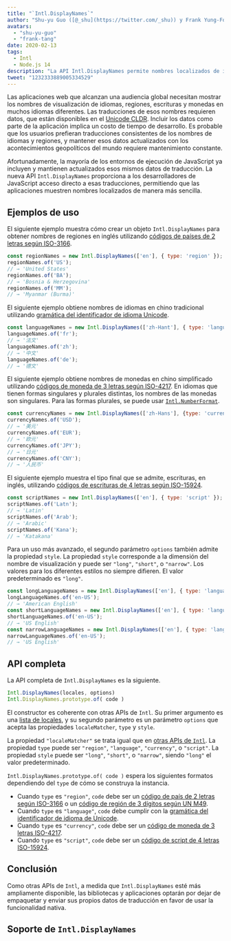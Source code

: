 ```yaml
---
title: "`Intl.DisplayNames`"
author: "Shu-yu Guo ([@_shu](https://twitter.com/_shu)) y Frank Yung-Fong Tang"
avatars:
  - "shu-yu-guo"
  - "frank-tang"
date: 2020-02-13
tags:
  - Intl
  - Node.js 14
description: "La API Intl.DisplayNames permite nombres localizados de idiomas, regiones, escrituras y monedas."
tweet: "1232333889005334529"
---
```

Las aplicaciones web que alcanzan una audiencia global necesitan mostrar los nombres de visualización de idiomas, regiones, escrituras y monedas en muchos idiomas diferentes. Las traducciones de esos nombres requieren datos, que están disponibles en el [Unicode CLDR](http://cldr.unicode.org/translation/). Incluir los datos como parte de la aplicación implica un costo de tiempo de desarrollo. Es probable que los usuarios prefieran traducciones consistentes de los nombres de idiomas y regiones, y mantener esos datos actualizados con los acontecimientos geopolíticos del mundo requiere mantenimiento constante.

<!--truncate-->
Afortunadamente, la mayoría de los entornos de ejecución de JavaScript ya incluyen y mantienen actualizados esos mismos datos de traducción. La nueva API `Intl.DisplayNames` proporciona a los desarrolladores de JavaScript acceso directo a esas traducciones, permitiendo que las aplicaciones muestren nombres localizados de manera más sencilla.

## Ejemplos de uso

El siguiente ejemplo muestra cómo crear un objeto `Intl.DisplayNames` para obtener nombres de regiones en inglés utilizando [códigos de países de 2 letras según ISO-3166](https://www.iso.org/iso-3166-country-codes.html).

```js
const regionNames = new Intl.DisplayNames(['en'], { type: 'region' });
regionNames.of('US');
// → 'United States'
regionNames.of('BA');
// → 'Bosnia & Herzegovina'
regionNames.of('MM');
// → 'Myanmar (Burma)'
```

El siguiente ejemplo obtiene nombres de idiomas en chino tradicional utilizando [gramática del identificador de idioma Unicode](http://unicode.org/reports/tr35/#Unicode_language_identifier).

```js
const languageNames = new Intl.DisplayNames(['zh-Hant'], { type: 'language' });
languageNames.of('fr');
// → '法文'
languageNames.of('zh');
// → '中文'
languageNames.of('de');
// → '德文'
```

El siguiente ejemplo obtiene nombres de monedas en chino simplificado utilizando [códigos de moneda de 3 letras según ISO-4217](https://www.iso.org/iso-4217-currency-codes.html). En idiomas que tienen formas singulares y plurales distintas, los nombres de las monedas son singulares. Para las formas plurales, se puede usar [`Intl.NumberFormat`](https://v8.dev/features/intl-numberformat).

```js
const currencyNames = new Intl.DisplayNames(['zh-Hans'], {type: 'currency'});
currencyNames.of('USD');
// → '美元'
currencyNames.of('EUR');
// → '欧元'
currencyNames.of('JPY');
// → '日元'
currencyNames.of('CNY');
// → '人民币'
```

El siguiente ejemplo muestra el tipo final que se admite, escrituras, en inglés, utilizando [códigos de escrituras de 4 letras según ISO-15924](http://unicode.org/iso15924/iso15924-codes.html).

```js
const scriptNames = new Intl.DisplayNames(['en'], { type: 'script' });
scriptNames.of('Latn');
// → 'Latin'
scriptNames.of('Arab');
// → 'Arabic'
scriptNames.of('Kana');
// → 'Katakana'
```

Para un uso más avanzado, el segundo parámetro `options` también admite la propiedad `style`. La propiedad `style` corresponde a la dimensión del nombre de visualización y puede ser `"long"`, `"short"`, o `"narrow"`. Los valores para los diferentes estilos no siempre difieren. El valor predeterminado es `"long"`.

```js
const longLanguageNames = new Intl.DisplayNames(['en'], { type: 'language' });
longLanguageNames.of('en-US');
// → 'American English'
const shortLanguageNames = new Intl.DisplayNames(['en'], { type: 'language', style: 'short' });
shortLanguageNames.of('en-US');
// → 'US English'
const narrowLanguageNames = new Intl.DisplayNames(['en'], { type: 'language', style: 'narrow' });
narrowLanguageNames.of('en-US');
// → 'US English'
```

## API completa

La API completa de `Intl.DisplayNames` es la siguiente.

```js
Intl.DisplayNames(locales, options)
Intl.DisplayNames.prototype.of( code )
```

El constructor es coherente con otras APIs de `Intl`. Su primer argumento es una [lista de locales](https://developer.mozilla.org/en-US/docs/Web/JavaScript/Reference/Global_Objects/Intl#Locale_identification_and_negotiation), y su segundo parámetro es un parámetro `options` que acepta las propiedades `localeMatcher`, `type` y `style`.

La propiedad `"localeMatcher"` se trata igual que en [otras APIs de `Intl`](https://developer.mozilla.org/en-US/docs/Web/JavaScript/Reference/Global_Objects/Intl#Locale_identification_and_negotiation). La propiedad `type` puede ser `"region"`, `"language"`, `"currency"`, o `"script"`. La propiedad `style` puede ser `"long"`, `"short"`, o `"narrow"`, siendo `"long"` el valor predeterminado.

`Intl.DisplayNames.prototype.of( code )` espera los siguientes formatos dependiendo del `type` de cómo se construya la instancia.

- Cuando `type` es `"region"`, `code` debe ser un [código de país de 2 letras según ISO-3166](https://www.iso.org/iso-3166-country-codes.html) o un [código de región de 3 dígitos según UN M49](https://unstats.un.org/unsd/methodology/m49/).
- Cuando `type` es `"language"`, `code` debe cumplir con la [gramática del identificador de idioma de Unicode](https://unicode.org/reports/tr35/#Unicode_language_identifier).
- Cuando `type` es `"currency"`, `code` debe ser un [código de moneda de 3 letras ISO-4217](https://www.iso.org/iso-4217-currency-codes.html).
- Cuando `type` es `"script"`, `code` debe ser un [código de script de 4 letras ISO-15924](https://unicode.org/iso15924/iso15924-codes.html).

## Conclusión

Como otras APIs de `Intl`, a medida que `Intl.DisplayNames` esté más ampliamente disponible, las bibliotecas y aplicaciones optarán por dejar de empaquetar y enviar sus propios datos de traducción en favor de usar la funcionalidad nativa.

## Soporte de `Intl.DisplayNames`

<feature-support chrome="81 /blog/v8-release-81#intl.displaynames"
                 firefox="86 https://developer.mozilla.org/en-US/docs/Mozilla/Firefox/Releases/86#javascript"
                 safari="14 https://bugs.webkit.org/show_bug.cgi?id=209779"
                 nodejs="14 https://medium.com/@nodejs/node-js-version-14-available-now-8170d384567e"
                 babel="no"></feature-support>
